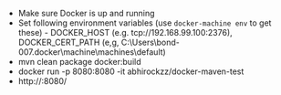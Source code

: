 - Make sure Docker is up and running
- Set following environment variables (use `docker-machine env` to get these) - DOCKER_HOST (e.g. tcp://192.168.99.100:2376), DOCKER_CERT_PATH (e,g, C:\Users\bond-007\.docker\machine\machines\default)
- mvn clean package docker:build
- docker run -p 8080:8080 -it abhirockzz/docker-maven-test
- http://<your docker host>:8080/
